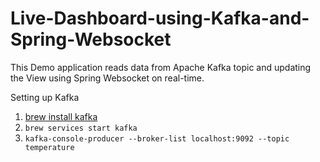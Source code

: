 # Live-Dashboard-using-Kafka-and-Spring-Websocket
This Demo application reads data from Apache Kafka topic and updating the View using Spring Websocket on real-time.

Setting up Kafka
1. [brew install kafka](https://medium.com/@Ankitthakur/apache-kafka-installation-on-mac-using-homebrew-a367cdefd273)
1. `brew services start kafka`
1. `kafka-console-producer --broker-list localhost:9092 --topic temperature`